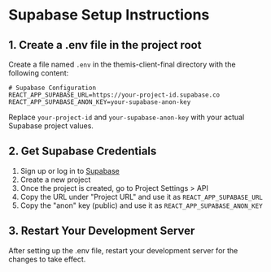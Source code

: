 # Supabase Setup Instructions

## 1. Create a .env file in the project root

Create a file named `.env` in the themis-client-final directory with the following content:

```
# Supabase Configuration
REACT_APP_SUPABASE_URL=https://your-project-id.supabase.co
REACT_APP_SUPABASE_ANON_KEY=your-supabase-anon-key
```

Replace `your-project-id` and `your-supabase-anon-key` with your actual Supabase project values.

## 2. Get Supabase Credentials

1. Sign up or log in to [Supabase](https://supabase.com/)
2. Create a new project
3. Once the project is created, go to Project Settings > API
4. Copy the URL under "Project URL" and use it as `REACT_APP_SUPABASE_URL`
5. Copy the "anon" key (public) and use it as `REACT_APP_SUPABASE_ANON_KEY`

## 3. Restart Your Development Server

After setting up the .env file, restart your development server for the changes to take effect. 
